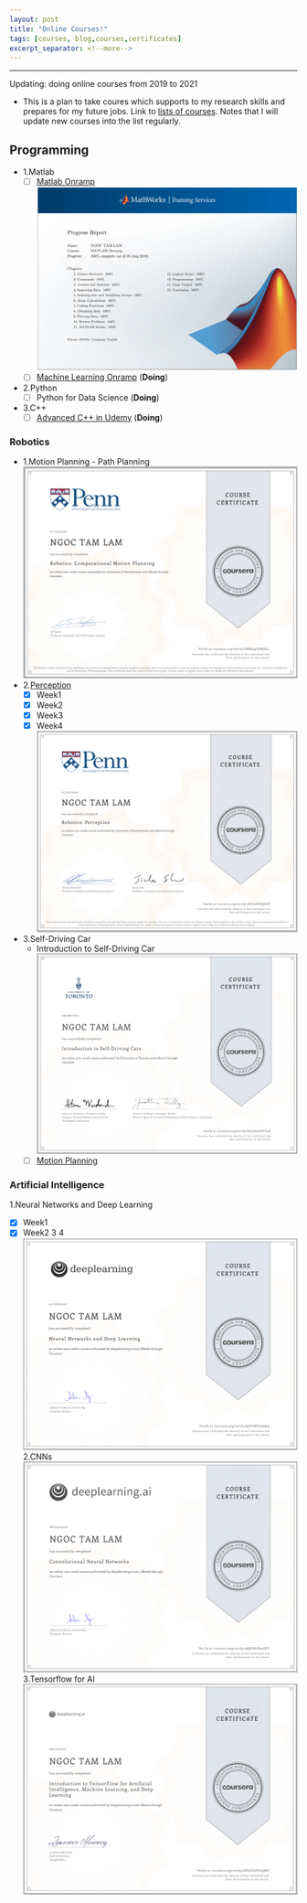 ```yaml
---
layout: post
title: "Online Courses!"
tags: [courses, blog,courses,certificates]
excerpt_separator: <!--more-->
---
```


---
Updating: doing online courses from 2019 to 2021
<!--more-->


- This is a plan to take coures which supports to my research skills and prepares for my future jobs.
Link to [lists of courses](https://lamngoctam.github.io/blog/DoingCourses/). Notes that I will update new courses into the list regularly.

## Programming
- 1.Matlab
  - [ ] [Matlab Onramp]()
  ![alttext](/assets/images/MatlabOnramp.jpg)
  - [ ] [Machine Learning Onramp](https://matlabacademy.mathworks.com/R2019b/portal.html?course=machinelearning) (__Doing__)
  
- 2.Python
  - [ ] Python for Data Science (__Doing__)
      
- 3.C++
  - [ ] [Advanced C++ in Udemy]() (__Doing__)
  
### Robotics
- 1.Motion Planning - Path Planning
  ![alttext](/assets/images/MotionPlanning.png)
- 2.[Perception](https://www.coursera.org/learn/robotics-perception/home/welcome)
  - [x] Week1
  - [x] Week2 
  - [x] Week3
  - [x] Week4
  ![alttext](/assets/images/Perception.png)
- 3.Self-Driving Car
  - Introduction to Self-Driving Car
  ![alttext](/assets/images/IntroSelfDriving.png)
  - [ ] [Motion Planning]()
### Artificial Intelligence
1.Neural Networks and Deep Learning
  - [x] Week1
  - [x] Week2 3 4
  ![alttext](/assets/images/NNDL.png)
2.CNNs
  ![alttext](/assets/images/CNNs.png)
3.Tensorflow for AI
  ![alttext](/assets/images/TFforAI.png)